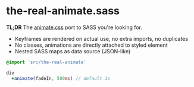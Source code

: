 # the-real-animate.sass
**TL;DR** The [animate.css](https://github.com/daneden/animate.css) port to SASS you're looking for.

- Keyframes are rendered on actual use, no extra imports, no duplicates
- No classes, animations are directly attached to styled element
- Nested SASS maps as data source (JSON-like)

```Sass
@import 'src/the-real-animate'

div
  +animate(fadeIn, 500ms) // default 1s
```

